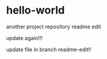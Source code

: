 # hello-world
another project repository
readme edit


update again!!!

update file in branch readme-edit!!
